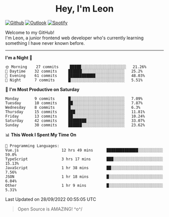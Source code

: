 <h1 align="center">Hey, I'm Leon</h1>

[![Github](https://img.shields.io/badge/-Github-000?style=flat&logo=Github&logoColor=white)](https://github.com/ooohmydawn)
[![Outlook](https://img.shields.io/badge/-Outlook-0078D4?style=flat&logo=Microsoft-Outlook&logoColor=white)](mailto:ooohmydawn@hotmail.com)
[![Spotify](https://img.shields.io/badge/-Spotify-1DB954?style=flat&logo=Spotify&logoColor=white)](https://open.spotify.com/user/tkf5c7q582tnbk7v0t9d3fsqq)
&nbsp;

Welcome to my GitHub! <br/>
I'm Leon, a junior frontend web developer who's currently learning something I have never known before.

***

<!--START_SECTION:waka-->
**I'm a Night 🦉** 

```text
🌞 Morning    27 commits     █████░░░░░░░░░░░░░░░░░░░░   21.26% 
🌆 Daytime    32 commits     ██████░░░░░░░░░░░░░░░░░░░   25.2% 
🌃 Evening    61 commits     ████████████░░░░░░░░░░░░░   48.03% 
🌙 Night      7 commits      █░░░░░░░░░░░░░░░░░░░░░░░░   5.51%

```
📅 **I'm Most Productive on Saturday** 

```text
Monday       9 commits      █░░░░░░░░░░░░░░░░░░░░░░░░   7.09% 
Tuesday      10 commits     ██░░░░░░░░░░░░░░░░░░░░░░░   7.87% 
Wednesday    8 commits      █░░░░░░░░░░░░░░░░░░░░░░░░   6.3% 
Thursday     15 commits     ███░░░░░░░░░░░░░░░░░░░░░░   11.81% 
Friday       13 commits     ██░░░░░░░░░░░░░░░░░░░░░░░   10.24% 
Saturday     42 commits     ████████░░░░░░░░░░░░░░░░░   33.07% 
Sunday       30 commits     ██████░░░░░░░░░░░░░░░░░░░   23.62%

```


📊 **This Week I Spent My Time On** 

```text
💬 Programming Languages: 
Vue.js                   12 hrs 49 mins      ██████████████░░░░░░░░░░░   59.0% 
TypeScript               3 hrs 17 mins       ███░░░░░░░░░░░░░░░░░░░░░░   15.13% 
JavaScript               1 hr 38 mins        ██░░░░░░░░░░░░░░░░░░░░░░░   7.56% 
JSON                     1 hr 18 mins        █░░░░░░░░░░░░░░░░░░░░░░░░   6.04% 
Other                    1 hr 9 mins         █░░░░░░░░░░░░░░░░░░░░░░░░   5.31%

```


 Last Updated on 28/09/2022 00:55:05 UTC
<!--END_SECTION:waka-->


> Open Source is AMAZING! \^o^/
